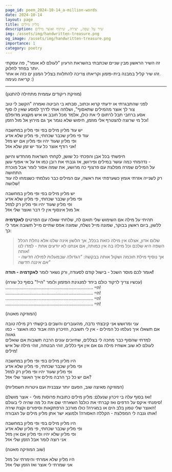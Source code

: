 ```yaml
---
page_id: poem_2024-10-14_a-million-words
date: 2024-10-14
layout: page
title: מליון מילים
description: שיר על שפה, יצירה, שיתוף ואוצר מילים
img: /assets/img/handwritten-treasure.png
og_image: /assets/img/handwritten-treasure.png
importance: 1
category: poetry
---
```


זה השיר הראשון מבין שניים שכתבתי בהשראת הרעיון "לעולם לא אומר", פה עסקתי יותר בפחד לחלוק.  
זהו שיר קליל במבנה בית-פזמון וקריאתו צריכה להתלוות בצליל המנון ים כזה או אחר.  
קריאה נעימה :)

---

(מוזיקת ריקודים עממית מתחילה להתנגן)

לפני שהתבגרתי או ידעתי קרוא וכתוב, סבתא בי הביטה ואמרה "הקשב לי טוב  
צור לך אוצר מהמילים שתאסוף", ושלחה אותי לדרך למסע שאין לו סוף  
אסע ברחבי תבל לרתום לי את כולן, אלמד מכל חובב או איש מקצוע מדופלם  
וכל מי שרוצה להצטרף אלי מוזמן, חיפוש שלא נגמר אך גם מירוץ אל מול הזמן!

יש עוד מליון מילים בפי ופי מליון במחשבה  
עוד פי מליון שכבר שכחתי, פי מליון שלא אדע  
ופי מליון שעוד יהיו ופי מליון אם יש מזל  
אני רודף אוצר כל עוד יש זמן שלא אזל!

חיפשתי בכל אבן והפכתי כל שושן, לקחתי השראות מהחדש והישן  
נדהמתי כמה עושר במילים ופירושן, אז גנבתי את רובן כמו אז על אי אפוף עשן -  
על המילים שמרה מפלצת עם פרצוף כה מרושע, את שמה אסור לומר אבל מוכרת התחושה  
רק לשנייה אזרתי אומץ כשערפתי את ראשה, עם המילים כבר נעלמתי כשצמחו לה עוד שלושה!

יש מליון מילים בפי ופי מליון במחשבה  
ופי מליון שכבר שכחתי, פי מליון שלא אדע  
ופי מליון שעוד יהיו ופי מליון רק למזל  
אל מול אינסוף אין לי דבר ואוצר שלי אזל

תהיתי על מילה אם השימוש שלי תואם לה, שלחתי שאלה עם הפרטים **לאקדמיה**  
ללשון, ביום ראשון בבוקר, שמונה מייל נשלח, שמונה אפס שתיים מייל תשובה אמר לי כך:

> שלום אדון, אצלנו אין מילה כזאת בכלל, אך הלשון אינה שלנו אלא נחלת הכלל  
> השפה היא שלכם וכל מילה בה אין כמותה, אם אנחנו לא יודעים אחת - למדו לנו אותה!  
> אך נוסיף מילת חוכמה ושקול אותה בבקשה: _"הגדולה שבמעלות למילה חדשה - אם איננה חדשה"_

אומר לכם מוסר השכל - בישול קודם לסעודה, ורק נשאר לומר **לאקדמיה - תודה!**

(עכשיו צריך לרקוד כולם ביחד למנגינת הפזמון ולומר "היי!" בסוף כל שורה)  
.................................................................... היי!  
.................................................................... היי!  
.................................................................... היי!  
.................................................................... היי!

(המוזיקה מאטה)

עני ומרושש אני קיבצתי נדבה, מהעוברים והשבים ביקשתי רק מילה טובה  
אם תשאלו איך נעלמו כל המילים - אין לי תשובה, הזיכרון הזה אבוד כמו האוצר - כמו גאווה  
למדתי שהסוף כבר מחכה לי בצללים, שחיוכים עונים הרבה תשובות אם שואלים  
לעולם לא שוב אשחיז מילה גם אם אין אף כללים, זוהי הבטחה, זוהי מילה של איש מילים!

היו מליון מילים בפי ופי מליון במחשבה  
ופי מליון שכבר שכחתי, פי מליון שלא אדע  
ופי מליון שעוד יהיו ופי מליון רק למזל  
אם יש כל כך הרבה מילים איך האוצר שלי אזל?

(המוזיקה מאיצה שוב, הפעם יותר עצבנית ועם גיטרות חשמליות)

ואז בסוף עלה בי זיכרון שנעלם: מליון מילים כתובות פרוסות מולי - אוצר מושלם!  
סימנתי איקס על הדפים ואז קברתי את כולם! השארתי שם את כל מה שהיה לי בעולם!  
האוצר שלי טמון בלב הים או במגירה! כולו מורכב הרפתקאות וסיפורים וקצת שירה!  
אותו גנבה לי המפלצת - הקללה האסורה! ולמוצא ישר אתן מליון מילים על הגבורה!

היו מליון מילים בפי ופי מליון במחשבה  
ופי מליון שכבר שכחתי, פי מליון שלא אדע  
ופי מליון שלא יהיו ופי מליון אם אין מזל  
אני רוצה לומר אבל הזמן שלי אזל

(שוב המוזיקה מאטה)

היו מליון שלא אמרתי והימרתי על מזל  
אני שמרתי לי אוצר ואז הזמן שלי אזל
